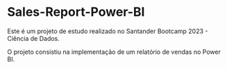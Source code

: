 # Sales-Report-Power-BI

Este é um projeto de estudo realizado no Santander Bootcamp 2023 - Ciência de Dados.

O projeto consistiu na implementação de um relatório de vendas no Power BI.
